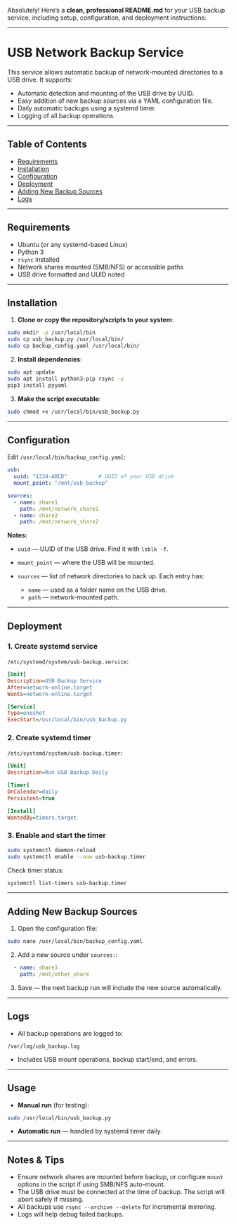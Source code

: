 Absolutely! Here’s a **clean, professional README.md** for your USB backup service, including setup, configuration, and deployment instructions:

---

# USB Network Backup Service

This service allows automatic backup of network-mounted directories to a USB drive. It supports:

* Automatic detection and mounting of the USB drive by UUID.
* Easy addition of new backup sources via a YAML configuration file.
* Daily automatic backups using a systemd timer.
* Logging of all backup operations.

---

## **Table of Contents**

* [Requirements](#requirements)
* [Installation](#installation)
* [Configuration](#configuration)
* [Deployment](#deployment)
* [Adding New Backup Sources](#adding-new-backup-sources)
* [Logs](#logs)

---

## **Requirements**

* Ubuntu (or any systemd-based Linux)
* Python 3
* `rsync` installed
* Network shares mounted (SMB/NFS) or accessible paths
* USB drive formatted and UUID noted

---

## **Installation**

1. **Clone or copy the repository/scripts to your system**:

```bash
sudo mkdir -p /usr/local/bin
sudo cp usb_backup.py /usr/local/bin/
sudo cp backup_config.yaml /usr/local/bin/
```

2. **Install dependencies**:

```bash
sudo apt update
sudo apt install python3-pip rsync -y
pip3 install pyyaml
```

3. **Make the script executable**:

```bash
sudo chmod +x /usr/local/bin/usb_backup.py
```

---

## **Configuration**

Edit `/usr/local/bin/backup_config.yaml`:

```yaml
usb:
  uuid: "1234-ABCD"          # UUID of your USB drive
  mount_point: "/mnt/usb_backup"

sources:
  - name: share1
    path: /mnt/network_share1
  - name: share2
    path: /mnt/network_share2
```

**Notes:**

* `uuid` — UUID of the USB drive. Find it with `lsblk -f`.
* `mount_point` — where the USB will be mounted.
* `sources` — list of network directories to back up. Each entry has:

  * `name` — used as a folder name on the USB drive.
  * `path` — network-mounted path.

---

## **Deployment**

### **1. Create systemd service**

`/etc/systemd/system/usb-backup.service`:

```ini
[Unit]
Description=USB Backup Service
After=network-online.target
Wants=network-online.target

[Service]
Type=oneshot
ExecStart=/usr/local/bin/usb_backup.py
```

### **2. Create systemd timer**

`/etc/systemd/system/usb-backup.timer`:

```ini
[Unit]
Description=Run USB Backup Daily

[Timer]
OnCalendar=daily
Persistent=true

[Install]
WantedBy=timers.target
```

### **3. Enable and start the timer**

```bash
sudo systemctl daemon-reload
sudo systemctl enable --now usb-backup.timer
```

Check timer status:

```bash
systemctl list-timers usb-backup.timer
```

---

## **Adding New Backup Sources**

1. Open the configuration file:

```bash
sudo nano /usr/local/bin/backup_config.yaml
```

2. Add a new source under `sources:`:

```yaml
  - name: share3
    path: /mnt/other_share
```

3. Save — the next backup run will include the new source automatically.

---

## **Logs**

* All backup operations are logged to:

```
/var/log/usb_backup.log
```

* Includes USB mount operations, backup start/end, and errors.

---

## **Usage**

* **Manual run** (for testing):

```bash
sudo /usr/local/bin/usb_backup.py
```

* **Automatic run** — handled by systemd timer daily.

---

## **Notes & Tips**

* Ensure network shares are mounted before backup, or configure `mount` options in the script if using SMB/NFS auto-mount.
* The USB drive must be connected at the time of backup. The script will abort safely if missing.
* All backups use `rsync --archive --delete` for incremental mirroring.
* Logs will help debug failed backups.